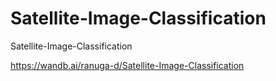 # Satellite-Image-Classification
Satellite-Image-Classification

https://wandb.ai/ranuga-d/Satellite-Image-Classification
